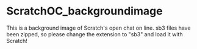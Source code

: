 # ScratchOC_backgroundimage
This is a background image of Scratch's open chat on line. sb3 files have been zipped, so please change the extension to "sb3" and load it with Scratch!
